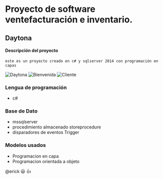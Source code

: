 # Proyecto de software ventefacturación e inventario.
## Daytona

#### **Descripción del proyecto**
```este es un proyecto creado en c# y sqlserver 2014 con programación en capas```

![Daytona](Daytona.png "Daytona.png")
![Bienvenida](Bienvenida.PNG "Bienvenida.PNG")
![Cliente](Cliente.PNG "Cliente.PNG")
### Lengua de programación
* c#

### Base de Dato
* mssqlserver
* procedimiento almacenado storeprocedure
* disparadores de eventos Trigger

### Modelos usados
* Programacion en capa
* Programacion orientada a objeto

@erick :smiley: :+1:
